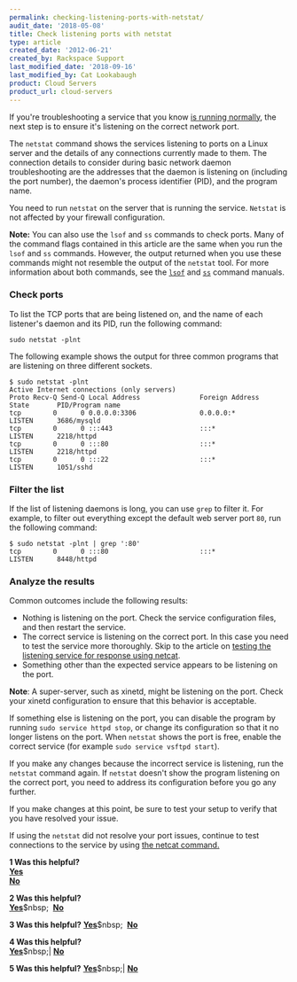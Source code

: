 ```yaml
---
permalink: checking-listening-ports-with-netstat/
audit_date: '2018-05-08'
title: Check listening ports with netstat
type: article
created_date: '2012-06-21'
created_by: Rackspace Support
last_modified_date: '2018-09-16'
last_modified_by: Cat Lookabaugh
product: Cloud Servers
product_url: cloud-servers
---
```


If you're troubleshooting a service that you know [is running normally](/how-to/checking-system-load-on-linux),
the next step is to ensure it's listening on the correct network port.

The `netstat` command shows the services listening to ports on a Linux
server and the details of any connections currently made to them.
The connection details to consider during basic network daemon
troubleshooting are the addresses that the daemon is listening on (including
the port number), the daemon's process identifier (PID), and the program
name.

You need to run `netstat` on the server that is running the service.
`Netstat` is not affected by your firewall configuration.

**Note:** You can also use the `lsof` and `ss` commands to check ports. Many of the command flags contained in this article are the same when you run the `lsof` and `ss` commands. However, the output returned when you use these commands might not resemble the output of the `netstat` tool. For more information about both commands, see the [`lsof`](http://linux.die.net/man/8/lsof) and [`ss`](http://linux.die.net/man/8/ss) command manuals.

### Check ports

To list the TCP ports that are being listened on, and the name of
each listener's daemon and its PID, run the following command:

    sudo netstat -plnt

The following example shows the output for three common programs
that are listening on three different sockets.

    $ sudo netstat -plnt
    Active Internet connections (only servers)
    Proto Recv-Q Send-Q Local Address               Foreign Address             State       PID/Program name
    tcp        0      0 0.0.0.0:3306                0.0.0.0:*                   LISTEN      3686/mysqld
    tcp        0      0 :::443                      :::*                        LISTEN      2218/httpd
    tcp        0      0 :::80                       :::*                        LISTEN      2218/httpd
    tcp        0      0 :::22                       :::*                        LISTEN      1051/sshd

### Filter the list

If the list of listening daemons is long, you can use `grep` to filter it.
For example, to filter out everything except the default web server port `80`, run the following command:

    $ sudo netstat -plnt | grep ':80'
    tcp        0      0 :::80                       :::*                        LISTEN      8448/httpd

### Analyze the results

Common outcomes include the following results:

-   Nothing is listening on the port. Check the service configuration
    files, and then restart the service.
-   The correct service is listening on the correct port. In this case
    you need to test the service more thoroughly. Skip to the article on
    [testing the listening service for response using
    netcat](/how-to/testing-network-services-with-netcat).
-   Something other than the expected service appears to be listening on
    the port.

**Note**: A super-server, such as xinetd,
might be listening on the port. Check your xinetd configuration to ensure that this behavior is acceptable.

If something else is listening on the port, you can disable the program by running `sudo service httpd stop`, or change its configuration so that it no
longer listens on the port. When `netstat` shows the port is free, enable the correct service (for example `sudo service vsftpd start`).

If you make any changes because the incorrect service is listening, run the `netstat` command again. If `netstat` doesn't show the program listening on the correct port, you need to address its configuration before you go any further.

If you make changes at this point, be sure to test your setup to verify that you
have resolved your issue.

If using the `netstat` did not resolve your port issues, continue to test connections to the service by using [the netcat command.](/how-to/testing-network-services-with-netcat)

**1 Was this helpful?** <br/>
[**Yes**](https://rackspaceinc.co1.qualtrics.com/jfe/form/SV_9ppN6Ts7BYDZLKd)<br/>
[**No**](https://rackspaceinc.co1.qualtrics.com/jfe/preview/SV_5uP0tJVpGUw1iLj?)

**2 Was this helpful?** <br/>
[**Yes**](https://rackspaceinc.co1.qualtrics.com/jfe/form/SV_9ppN6Ts7BYDZLKd)$nbsp;&nbsp;&nbsp;[**No**](https://rackspaceinc.co1.qualtrics.com/jfe/preview/SV_5uP0tJVpGUw1iLj?)

**3 Was this helpful?**
[**Yes**](https://rackspaceinc.co1.qualtrics.com/jfe/form/SV_9ppN6Ts7BYDZLKd)$nbsp;&nbsp;&nbsp;[**No**](https://rackspaceinc.co1.qualtrics.com/jfe/preview/SV_5uP0tJVpGUw1iLj?)

**4 Was this helpful?** <br/>
[**Yes**](https://rackspaceinc.co1.qualtrics.com/jfe/form/SV_9ppN6Ts7BYDZLKd)$nbsp;|&nbsp;[**No**](https://rackspaceinc.co1.qualtrics.com/jfe/preview/SV_5uP0tJVpGUw1iLj?)

**5 Was this helpful?**
[**Yes**](https://rackspaceinc.co1.qualtrics.com/jfe/form/SV_9ppN6Ts7BYDZLKd)$nbsp;|&nbsp;[**No**](https://rackspaceinc.co1.qualtrics.com/jfe/preview/SV_5uP0tJVpGUw1iLj?)

